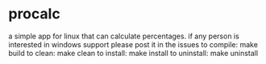 # procalc
a simple app for linux that can calculate percentages.
if any person is interested in windows support please post it in the issues
to compile: make build
to clean: make clean
to install: make install
to uninstall: make uninstall
